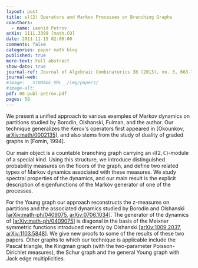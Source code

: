 ```yaml
---
layout: post
title: sl(2) Operators and Markov Processes on Branching Graphs
coauthors:
  - name: Leonid Petrov
arXiv: 1111.3399 [math.CO]
date: 2011-11-15 02:00:00
comments: false
categories: paper math blog
published: true
more-text: Full abstract
show-date: true
journal-ref: Journal of Algebraic Combinatorics 38 (2013), no. 3, 663-720
journal-web:
#image: __STORAGE_URL__/img/papers/
#image-alt:
pdf: 08-publ-petrov.pdf
pages: 58
---
```


We present a unified approach to various examples of Markov dynamics on
partitions studied by Borodin, Olshanski, Fulman, and the author. Our technique
generalizes the Kerov's operators first appeared in [Okounkov,
<a href="https://arxiv.org/abs/math/0002135">arXiv:math/0002135</a>], and also stems from the study of duality of graded graphs
in [Fomin, 1994].<!--more-->

Our main object is a countable branching graph carrying an $\mathfrak{sl}(2,\mathbb{C})$-module of
a special kind. Using this structure, we introduce distinguished probability
measures on the floors of the graph, and define two related types of Markov
dynamics associated with these measures. We study spectral properties of the
dynamics, and our main result is the explicit description of eigenfunctions of
the Markov generator of one of the processes.

For the Young graph our approach reconstructs the z-measures on partitions
and the associated dynamics studied by Borodin and Olshanski
[<a href="https://arxiv.org/abs/math-ph/0409075">arXiv:math-ph/0409075</a>, <a href="https://arxiv.org/abs/0706.1034">arXiv:0706.1034</a>]. The generator of the dynamics of
[<a href="https://arxiv.org/abs/math-ph/0409075">arXiv:math-ph/0409075</a>] is diagonal in the basis of the Meixner symmetric
functions introduced recently by Olshanski [<a href="https://arxiv.org/abs/1009.2037">arXiv:1009.2037</a>, <a href="https://arxiv.org/abs/1103.5848">arXiv:1103.5848</a>].
We give new proofs to some of the results of these two papers. Other graphs to
which our technique is applicable include the Pascal triangle, the Kingman
graph (with the two-parameter Poisson-Dirichlet measures), the Schur graph and
the general Young graph with Jack edge multiplicities.
